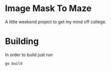 # Image Mask To Maze

A little weekend project to get my mind off college.

# Building

In order to build just run

```bash
go build
```